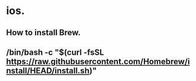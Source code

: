 # ios.
## How to install Brew.
## /bin/bash -c "$(curl -fsSL https://raw.githubusercontent.com/Homebrew/install/HEAD/install.sh)"
